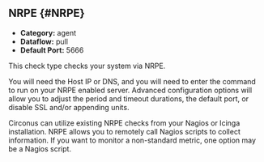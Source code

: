 ## NRPE {#NRPE}
 * **Category:** agent
 * **Dataflow:** pull
 * **Default Port:** 5666

This check type checks your system via NRPE.

You will need the Host IP or DNS, and you will need to enter the command to run on your NRPE enabled server. Advanced configuration options will allow you to adjust the period and timeout durations, the default port, or disable SSL and/or appending units.

Circonus can utilize existing NRPE checks from your Nagios or Icinga installation. NRPE allows you to remotely call Nagios scripts to collect information. If you want to monitor a non-standard metric, one option may be a Nagios script.
